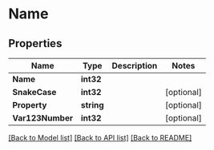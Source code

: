 # Name

## Properties

Name | Type | Description | Notes
------------ | ------------- | ------------- | -------------
**Name** | **int32** |  | 
**SnakeCase** | **int32** |  | [optional] 
**Property** | **string** |  | [optional] 
**Var123Number** | **int32** |  | [optional] 

[[Back to Model list]](../README.md#documentation-for-models) [[Back to API list]](../README.md#documentation-for-api-endpoints) [[Back to README]](../README.md)


